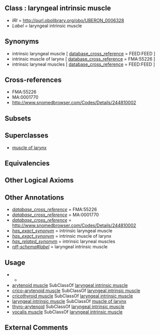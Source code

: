 
## Class : laryngeal intrinsic muscle

 * *IRI* = http://purl.obolibrary.org/obo/UBERON_0006328
 * *Label* = laryngeal intrinsic muscle

## Synonyms

 * intrinsic laryngeal muscle [ [database_cross_reference](../../ef/oboInOwl#hasDbXref.md) = FEED:FEED ]
 * intrinsic muscle of larynx [ [database_cross_reference](../../ef/oboInOwl#hasDbXref.md) = FMA:55226 ]
 * intrinsic laryneal muscles [ [database_cross_reference](../../ef/oboInOwl#hasDbXref.md) = FEED:FEED ]

## Cross-references

 * FMA:55226
 * MA:0001770
 * http://www.snomedbrowser.com/Codes/Details/244810002

## Subsets


## Superclasses

 * [muscle of larynx](../../UBERON/68/UBERON_0001568.md)

## Equivalencies


## Other Logical Axioms


## Other Annotations

 * *[database_cross_reference](../../ef/oboInOwl#hasDbXref.md)* = FMA:55226
 * *[database_cross_reference](../../ef/oboInOwl#hasDbXref.md)* = MA:0001770
 * *[database_cross_reference](../../ef/oboInOwl#hasDbXref.md)* = http://www.snomedbrowser.com/Codes/Details/244810002
 * *[has_exact_synonym](../../ym/oboInOwl#hasExactSynonym.md)* = intrinsic laryngeal muscle
 * *[has_exact_synonym](../../ym/oboInOwl#hasExactSynonym.md)* = intrinsic muscle of larynx
 * *[has_related_synonym](../../ym/oboInOwl#hasRelatedSynonym.md)* = intrinsic laryneal muscles
 * *[rdf-schema#label](../../el/rdf-schema#label.md)* = laryngeal intrinsic muscle

## Usage

 * -
 * [arytenoid muscle](../../UBERON/58/UBERON_0010958.md) SubClassOf [laryngeal intrinsic muscle](../../UBERON/28/UBERON_0006328.md)
 * [crico-arytenoid muscle](../../UBERON/32/UBERON_0010932.md) SubClassOf [laryngeal intrinsic muscle](../../UBERON/28/UBERON_0006328.md)
 * [cricothyroid muscle](../../UBERON/66/UBERON_0001566.md) SubClassOf [laryngeal intrinsic muscle](../../UBERON/28/UBERON_0006328.md)
 * [laryngeal intrinsic muscle](../../UBERON/28/UBERON_0006328.md) SubClassOf [muscle of larynx](../../UBERON/68/UBERON_0001568.md)
 * [thyro-arytenoid](../../UBERON/76/UBERON_0008576.md) SubClassOf [laryngeal intrinsic muscle](../../UBERON/28/UBERON_0006328.md)
 * [vocalis muscle](../../UBERON/77/UBERON_0008577.md) SubClassOf [laryngeal intrinsic muscle](../../UBERON/28/UBERON_0006328.md)

## External Comments

